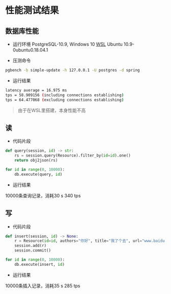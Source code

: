 # 性能测试结果

## 数据库性能

* 运行环境
PostgreSQL-10.9, Windows 10 [WSL](https://docs.microsoft.com/en-us/windows/wsl/about) Ubuntu 10.9-0ubuntu0.18.04.1

* 压测命令
```bash
pgbench -b simple-update -h 127.0.0.1 -U postgres -d spring
```

* 运行结果
```bash
latency average = 16.975 ms
tps = 58.909156 (including connections establishing)
tps = 64.477068 (excluding connections establishing)
```

> 由于在WSL里搭建，本身性能不高

## 读

* 代码片段
```python
def query(session, id) -> str:
    rs = session.query(Resource).filter_by(id=id).one()
    return obj2json(rs)

for id in range(0, 10000):
    db.execute(query, id)
```

* 运行结果

10000条查询记录，消耗30 s
340 tps


## 写

* 代码片段
```python
def insert(session, id) -> None:
    r = Resource(id=id, authors="你好", title="我了个去", url="www.baidu.com")
    session.add(r)
    session.commit()

for id in range(0, 10000):
    db.execute(insert, id)
```

* 运行结果

10000条插入记录，消耗35 s
285 tps
